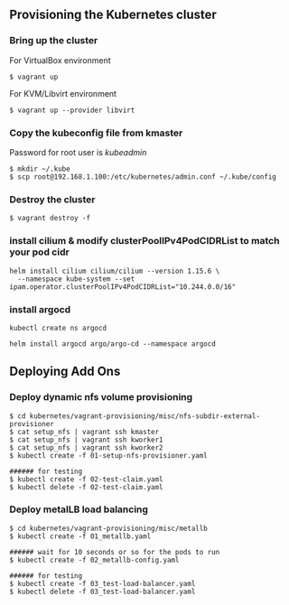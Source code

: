## Provisioning the Kubernetes cluster
### Bring up the cluster
For VirtualBox environment
```
$ vagrant up
```
For KVM/Libvirt environment
```
$ vagrant up --provider libvirt
```
### Copy the kubeconfig file from kmaster
Password for root user is _kubeadmin_
```
$ mkdir ~/.kube
$ scp root@192.168.1.100:/etc/kubernetes/admin.conf ~/.kube/config
```
### Destroy the cluster
```
$ vagrant destroy -f
```


### install cilium & modify clusterPoolIPv4PodCIDRList to match your pod cidr

```
helm install cilium cilium/cilium --version 1.15.6 \
  --namespace kube-system --set ipam.operator.clusterPoolIPv4PodCIDRList="10.244.0.0/16"
```

### install argocd 
```
kubectl create ns argocd
```
```
helm install argocd argo/argo-cd --namespace argocd
```


## Deploying Add Ons
### Deploy dynamic nfs volume provisioning
```
$ cd kubernetes/vagrant-provisioning/misc/nfs-subdir-external-provisioner
$ cat setup_nfs | vagrant ssh kmaster
$ cat setup_nfs | vagrant ssh kworker1
$ cat setup_nfs | vagrant ssh kworker2
$ kubectl create -f 01-setup-nfs-provisioner.yaml

###### for testing
$ kubectl create -f 02-test-claim.yaml
$ kubectl delete -f 02-test-claim.yaml
```
### Deploy metalLB load balancing
```
$ cd kubernetes/vagrant-provisioning/misc/metallb
$ kubectl create -f 01_metallb.yaml

###### wait for 10 seconds or so for the pods to run
$ kubectl create -f 02_metallb-config.yaml

###### for testing
$ kubectl create -f 03_test-load-balancer.yaml
$ kubectl delete -f 03_test-load-balancer.yaml
```
